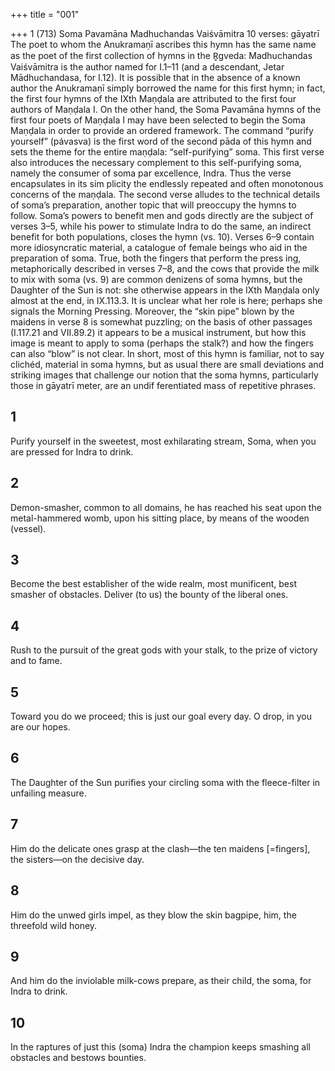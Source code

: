 +++
title = "001"

+++
1 (713) Soma Pavamāna
Madhuchandas Vaiśvāmitra
10 verses: gāyatrī
The poet to whom the Anukramaṇī ascribes this hymn has the same name as the  poet of the first collection of hymns in the R̥gveda: Madhuchandas Vaiśvāmitra is  the author named for I.1–11 (and a descendant, Jetar Mādhuchandasa, for I.12). It  is possible that in the absence of a known author the Anukramaṇī simply borrowed  the name for this first hymn; in fact, the first four hymns of the IXth Maṇḍala are  attributed to the first four authors of Maṇḍala I.  On the other hand, the Soma  Pavamāna hymns of the first four poets of Maṇḍala I may have been selected to  begin the Soma Maṇḍala in order to provide an ordered framework.
The command “purify yourself” (pávasva) is the first word of the second pāda of  this hymn and sets the theme for the entire maṇḍala: “self-purifying” soma. This first  verse also introduces the necessary complement to this self-purifying soma, namely  the consumer of soma par excellence, Indra. Thus the verse encapsulates in its sim
plicity the endlessly repeated and often monotonous concerns of the maṇḍala. The  second verse alludes to the technical details of soma’s preparation, another topic  that will preoccupy the hymns to follow. Soma’s powers to benefit men and gods  directly are the subject of verses 3–5, while his power to stimulate Indra to do the  same, an indirect benefit for both populations, closes the hymn (vs. 10).
Verses 6–9 contain more idiosyncratic material, a catalogue of female beings  who aid in the preparation of soma. True, both the fingers that perform the press ing, metaphorically described in verses 7–8, and the cows that provide the milk to  mix with soma (vs. 9) are common denizens of soma hymns, but the Daughter of  the Sun is not: she otherwise appears in the IXth Maṇḍala only almost at the end,  in IX.113.3. It is unclear what her role is here; perhaps she signals the Morning  Pressing. Moreover, the “skin pipe” blown by the maidens in verse 8 is somewhat  puzzling; on the basis of other passages (I.117.21 and VII.89.2) it appears to be  a musical instrument, but how this image is meant to apply to soma (perhaps the  stalk?) and how the fingers can also “blow” is not clear.
In short, most of this hymn is familiar, not to say clichéd, material in soma  hymns, but as usual there are small deviations and striking images that challenge  our notion that the soma hymns, particularly those in gāyatrī meter, are an undif ferentiated mass of repetitive phrases.
## 1
Purify yourself in the sweetest, most exhilarating stream, Soma,
when you are pressed for Indra to drink.
## 2
Demon-smasher, common to all domains, he has reached his seat upon  the metal-hammered womb,
upon his sitting place, by means of the wooden (vessel).
## 3
Become the best establisher of the wide realm, most munificent, best  smasher of obstacles.
Deliver (to us) the bounty of the liberal ones.

## 4
Rush to the pursuit of the great gods with your stalk,
to the prize of victory and to fame.
## 5
Toward you do we proceed; this is just our goal every day.
O drop, in you are our hopes.
## 6
The Daughter of the Sun purifies your circling soma
with the fleece-filter in unfailing measure.
## 7
Him do the delicate ones grasp at the clash—the ten maidens [=fingers], the sisters—on the decisive day.
## 8
Him do the unwed girls impel, as they blow the skin bagpipe,
him, the threefold wild honey.
## 9
And him do the inviolable milk-cows prepare, as their child,
the soma, for Indra to drink.
## 10
In the raptures of just this (soma) Indra the champion keeps smashing  all obstacles
and bestows bounties.